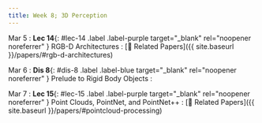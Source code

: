 ```yaml
---
title: Week 8; 3D Perception
---
```


Mar 5
: **Lec 14**{: #lec-14 .label .label-purple target="_blank" rel="noopener noreferrer" } RGB-D Architectures
  : [📃 Related Papers]({{ site.baseurl }}/papers/#rgb-d-architectures)


Mar 6
: **Dis 8**{: #dis-8 .label .label-blue target="_blank" rel="noopener noreferrer" } Prelude to Rigid Body Objects
  : &nbsp;

Mar 7
: **Lec 15**{: #lec-15 .label .label-purple target="_blank" rel="noopener noreferrer" } Point Clouds, PointNet, and PointNet++
  : [📃 Related Papers]({{ site.baseurl }}/papers/#pointcloud-processing) 





